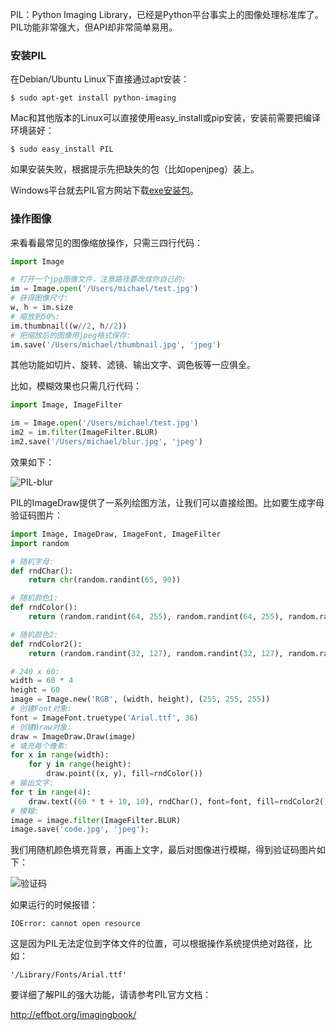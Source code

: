 PIL：Python Imaging Library，已经是Python平台事实上的图像处理标准库了。PIL功能非常强大，但API却非常简单易用。

### 安装PIL

在Debian/Ubuntu Linux下直接通过apt安装：

```
$ sudo apt-get install python-imaging
```

Mac和其他版本的Linux可以直接使用easy_install或pip安装，安装前需要把编译环境装好：

```
$ sudo easy_install PIL
```

如果安装失败，根据提示先把缺失的包（比如openjpeg）装上。

Windows平台就去PIL官方网站下载[exe安装包](http://pythonware.com/products/pil/)。

### 操作图像

来看看最常见的图像缩放操作，只需三四行代码：

```python
import Image

# 打开一个jpg图像文件，注意路径要改成你自己的:
im = Image.open('/Users/michael/test.jpg')
# 获得图像尺寸:
w, h = im.size
# 缩放到50%:
im.thumbnail((w//2, h//2))
# 把缩放后的图像用jpeg格式保存:
im.save('/Users/michael/thumbnail.jpg', 'jpeg')
```

其他功能如切片、旋转、滤镜、输出文字、调色板等一应俱全。

比如，模糊效果也只需几行代码：

```python
import Image, ImageFilter

im = Image.open('/Users/michael/test.jpg')
im2 = im.filter(ImageFilter.BLUR)
im2.save('/Users/michael/blur.jpg', 'jpeg')
```

效果如下：

![PIL-blur](http://emanual.github.io/md-python/img/tutorial/0014-0002-01.jpeg)

PIL的ImageDraw提供了一系列绘图方法，让我们可以直接绘图。比如要生成字母验证码图片：

```python
import Image, ImageDraw, ImageFont, ImageFilter
import random

# 随机字母:
def rndChar():
    return chr(random.randint(65, 90))

# 随机颜色1:
def rndColor():
    return (random.randint(64, 255), random.randint(64, 255), random.randint(64, 255))

# 随机颜色2:
def rndColor2():
    return (random.randint(32, 127), random.randint(32, 127), random.randint(32, 127))

# 240 x 60:
width = 60 * 4
height = 60
image = Image.new('RGB', (width, height), (255, 255, 255))
# 创建Font对象:
font = ImageFont.truetype('Arial.ttf', 36)
# 创建Draw对象:
draw = ImageDraw.Draw(image)
# 填充每个像素:
for x in range(width):
    for y in range(height):
        draw.point((x, y), fill=rndColor())
# 输出文字:
for t in range(4):
    draw.text((60 * t + 10, 10), rndChar(), font=font, fill=rndColor2())
# 模糊:
image = image.filter(ImageFilter.BLUR)
image.save('code.jpg', 'jpeg');
```

我们用随机颜色填充背景，再画上文字，最后对图像进行模糊，得到验证码图片如下：

![验证码](http://emanual.github.io/md-python/img/tutorial/0014-0002-02.jpeg)

如果运行的时候报错：

```
IOError: cannot open resource
```

这是因为PIL无法定位到字体文件的位置，可以根据操作系统提供绝对路径，比如：

```
'/Library/Fonts/Arial.ttf'
```

要详细了解PIL的强大功能，请请参考PIL官方文档：

http://effbot.org/imagingbook/


